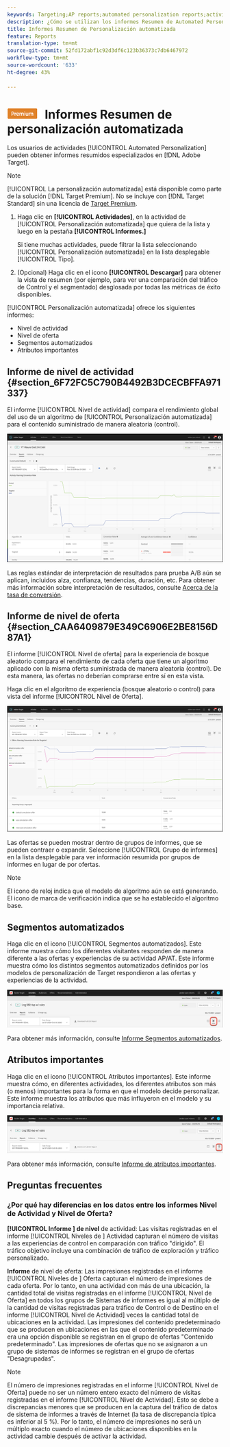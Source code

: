 ```yaml
---
keywords: Targeting;AP reports;automated personalization reports;activity level report;offer level report;offer detail report
description: ¿Cómo se utilizan los informes Resumen de Automated Personalization?
title: Informes Resumen de Personalización automatizada
feature: Reports
translation-type: tm+mt
source-git-commit: 52fd172abf1c92d3df6c123b36373c7db6467972
workflow-type: tm+mt
source-wordcount: '633'
ht-degree: 43%

---
```



# ![PREMIUM](/help/assets/premium.png) Informes Resumen de personalización automatizada

Los usuarios de actividades [!UICONTROL Automated Personalization] pueden obtener informes resumidos especializados en [!DNL Adobe Target].

>[!NOTE]
>
>[!UICONTROL La personalización automatizada] está disponible como parte de la solución [!DNL Target Premium]. No se incluye con [!DNL Target Standard] sin una licencia de [Target Premium](/help/c-intro/intro.md#premium).

1. Haga clic en **[!UICONTROL Actividades]**, en la actividad de [!UICONTROL Personalización automatizada] que quiera de la lista y luego en la pestaña **[!UICONTROL Informes.]**

   Si tiene muchas actividades, puede filtrar la lista seleccionando [!UICONTROL Personalización automatizada] en la lista desplegable [!UICONTROL Tipo].

1. (Opcional) Haga clic en el icono **[!UICONTROL Descargar]** para obtener la vista de resumen (por ejemplo, para ver una comparación del tráfico de Control y el segmentado) desglosada por todas las métricas de éxito disponibles.

[!UICONTROL Personalización automatizada] ofrece los siguientes informes:

* Nivel de actividad
* Nivel de oferta
* Segmentos automatizados
* Atributos importantes

## Informe de nivel de actividad {#section_6F72FC5C790B4492B3DCECBFFA971337}

El informe [!UICONTROL Nivel de actividad] compara el rendimiento global del uso de un algoritmo de [!UICONTROL Personalización automatizada] para el contenido suministrado de manera aleatoria (control).

![Informe Nivel de actividad  ](/help/c-reports/assets/box_plot_ap.png)

Las reglas estándar de interpretación de resultados para prueba A/B aún se aplican, incluidos alza, confianza, tendencias, duración, etc. Para obtener más información sobre interpretación de resultados, consulte   [Acerca de la tasa de conversión](/help/c-reports/conversion-rate.md#concept_2D9FEDE8F94A485DAC86D611BFBDC844).

## Informe de nivel de oferta {#section_CAA6409879E349C6906E2BE8156D87A1}

El informe [!UICONTROL Nivel de oferta] para la experiencia de bosque aleatorio compara el rendimiento de cada oferta que tiene un algoritmo aplicado con la misma oferta suministrada de manera aleatoria (control). De esta manera, las ofertas no deberían comprarse entre sí en esta vista.

Haga clic en el algoritmo de experiencia (bosque aleatorio o control) para vista del informe [!UICONTROL Nivel de Oferta].

![](assets/ap_OfferLevelRpt.png)

Las ofertas se pueden mostrar dentro de grupos de informes, que se pueden contraer o expandir. Seleccione [!UICONTROL Grupo de informes] en la lista desplegable para ver información resumida por grupos de informes en lugar de por ofertas.

>[!NOTE]
>
>El icono de reloj indica que el modelo de algoritmo aún se está generando. El icono de marca de verificación indica que se ha establecido el algoritmo base.

## Segmentos automatizados

Haga clic en el icono [!UICONTROL Segmentos automatizados]. Este informe muestra cómo los diferentes visitantes responden de manera diferente a las ofertas y experiencias de su actividad AP/AT. Este informe muestra cómo los distintos segmentos automatizados definidos por los modelos de personalización de Target respondieron a las ofertas y experiencias de la actividad.

![Icono de segmentos automatizados](/help/c-reports/assets/icon-automated-sements-ap.png)

Para obtener más información, consulte [Informe Segmentos automatizados](/help/c-reports/c-personalization-insights-reports/automated-segments-report.md).

## Atributos importantes

Haga clic en el icono [!UICONTROL Atributos importantes]. Este informe muestra cómo, en diferentes actividades, los diferentes atributos son más (o menos) importantes para la forma en que el modelo decide personalizar. Este informe muestra los atributos que más influyeron en el modelo y su importancia relativa.

![Icono de atributos importantes](/help/c-reports/assets/icon-important-attributes-ap.png)

Para obtener más información, consulte [Informe de atributos importantes](/help/c-reports/c-personalization-insights-reports/important-attributes-report.md).

## Preguntas frecuentes

### ¿Por qué hay diferencias en los datos entre los informes Nivel de Actividad y Nivel de Oferta?

**[!UICONTROL Informe ] de nivel** de actividad: Las visitas registradas en el informe  [!UICONTROL Niveles de ] Actividad capturan el número de visitas a las experiencias de control en comparación con tráfico &quot;dirigido&quot;. El tráfico objetivo incluye una combinación de tráfico de exploración y tráfico personalizado.

**Informe** de nivel de oferta: Las impresiones registradas en el informe  [!UICONTROL Niveles de ] Oferta capturan el número de impresiones de cada oferta. Por lo tanto, en una actividad con más de una ubicación, la cantidad total de visitas registradas en el informe [!UICONTROL Nivel de Oferta] en todos los grupos de Sistemas de informes es igual al múltiplo de la cantidad de visitas registradas para tráfico de Control o de Destino en el informe [!UICONTROL Nivel de Actividad] veces la cantidad total de ubicaciones en la actividad. Las impresiones del contenido predeterminado que se producen en ubicaciones en las que el contenido predeterminado era una opción disponible se registran en el grupo de ofertas &quot;Contenido predeterminado&quot;. Las impresiones de ofertas que no se asignaron a un grupo de sistemas de informes se registran en el grupo de ofertas &quot;Desagrupadas&quot;.

>[!NOTE]
>
>El número de impresiones registradas en el informe [!UICONTROL Nivel de Oferta] puede no ser un número entero exacto del número de visitas registradas en el informe [!UICONTROL Nivel de Actividad]. Esto se debe a discrepancias menores que se producen en la captura del tráfico de datos de sistema de informes a través de Internet (la tasa de discrepancia típica es inferior al 5 %). Por lo tanto, el número de impresiones no será un múltiplo exacto cuando el número de ubicaciones disponibles en la actividad cambie después de activar la actividad.
